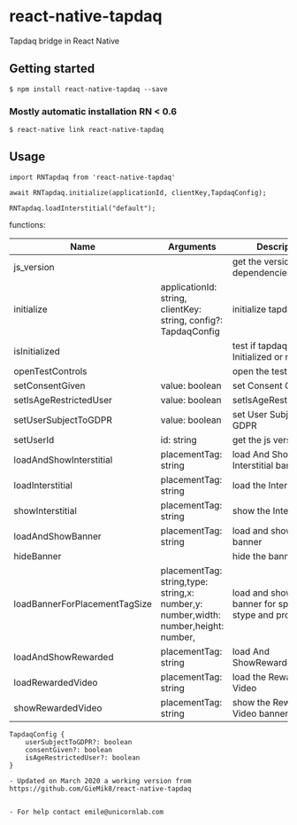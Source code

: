 # react-native-tapdaq
Tapdaq bridge in React Native

## Getting started
`$ npm install react-native-tapdaq --save`

### Mostly automatic installation RN < 0.6
`$ react-native link react-native-tapdaq`

## Usage

`import RNTapdaq from 'react-native-tapdaq'`

`await RNTapdaq.initialize(applicationId, clientKey,TapdaqConfig);`

`RNTapdaq.loadInterstitial("default");`



functions:

Name        | Arguments                                                           | Description
------------|-----------                                                          |----------------
js_version     |                   | get the version of this dependencies
initialize   | applicationId: string, clientKey: string, config?: TapdaqConfig  |initialize tapdaq
isInitialized     |                   | test if tapdaq is is Initialized or not 
openTestControls     |                   | open the test controls 
setConsentGiven     |      value: boolean             | set Consent Given
setIsAgeRestrictedUser     |    value: boolean               |setIsAgeRestrictedUser
setUserSubjectToGDPR     |     value: boolean              | set User Subject To GDPR
setUserId     |          id: string         | get the js version 
loadAndShowInterstitial     |       placementTag: string             | load And Show Interstitial  banner
loadInterstitial     |     placementTag: string              | load the Interstitial
showInterstitial     |   placementTag: string                | show the Interstitial 
loadAndShowBanner     |       placementTag: string            | load and show the banner 
hideBanner     |                   | hide the banner
loadBannerForPlacementTagSize     |   placementTag: string,type: string,x: number,y: number,width: number,height: number,  | load and show the banner for specific stype and properties
loadAndShowRewarded     |      placementTag: string             | load And ShowRewarded banner 
loadRewardedVideo     |      placementTag: string             | load the Rewarded Video 
showRewardedVideo     |        placementTag: string           | show the Rewarded Video banner


```
TapdaqConfig {
    userSubjectToGDPR?: boolean
    consentGiven?: boolean
    isAgeRestrictedUser?: boolean
}

- Updated on March 2020 a working version from https://github.com/GieMik8/react-native-tapdaq


- For help contact emile@unicornlab.com

